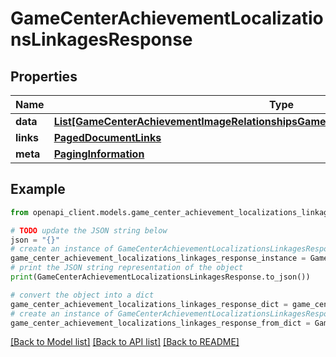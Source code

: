 # GameCenterAchievementLocalizationsLinkagesResponse


## Properties

Name | Type | Description | Notes
------------ | ------------- | ------------- | -------------
**data** | [**List[GameCenterAchievementImageRelationshipsGameCenterAchievementLocalizationData]**](GameCenterAchievementImageRelationshipsGameCenterAchievementLocalizationData.md) |  | 
**links** | [**PagedDocumentLinks**](PagedDocumentLinks.md) |  | 
**meta** | [**PagingInformation**](PagingInformation.md) |  | [optional] 

## Example

```python
from openapi_client.models.game_center_achievement_localizations_linkages_response import GameCenterAchievementLocalizationsLinkagesResponse

# TODO update the JSON string below
json = "{}"
# create an instance of GameCenterAchievementLocalizationsLinkagesResponse from a JSON string
game_center_achievement_localizations_linkages_response_instance = GameCenterAchievementLocalizationsLinkagesResponse.from_json(json)
# print the JSON string representation of the object
print(GameCenterAchievementLocalizationsLinkagesResponse.to_json())

# convert the object into a dict
game_center_achievement_localizations_linkages_response_dict = game_center_achievement_localizations_linkages_response_instance.to_dict()
# create an instance of GameCenterAchievementLocalizationsLinkagesResponse from a dict
game_center_achievement_localizations_linkages_response_from_dict = GameCenterAchievementLocalizationsLinkagesResponse.from_dict(game_center_achievement_localizations_linkages_response_dict)
```
[[Back to Model list]](../README.md#documentation-for-models) [[Back to API list]](../README.md#documentation-for-api-endpoints) [[Back to README]](../README.md)


